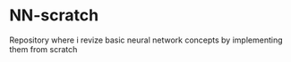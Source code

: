 # NN-scratch 

Repository where i revize basic neural network concepts by implementing them from scratch